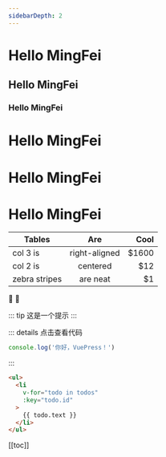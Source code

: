 ```yaml
---
sidebarDepth: 2
---
```

# Hello MingFei

## Hello MingFei
### Hello MingFei


# Hello MingFei



# Hello MingFei



# Hello MingFei



| Tables        | Are           | Cool  |
| ------------- |:-------------:| -----:|
| col 3 is      | right-aligned | $1600 |
| col 2 is      | centered      |   $12 |
| zebra stripes | are neat      |    $1 |


:tada: :100:

::: tip
这是一个提示
:::


::: details 点击查看代码
```js
console.log('你好，VuePress！')
```
:::

``` html
<ul>
  <li
    v-for="todo in todos"
    :key="todo.id"
  >
    {{ todo.text }}
  </li>
</ul>
```

[[toc]]
